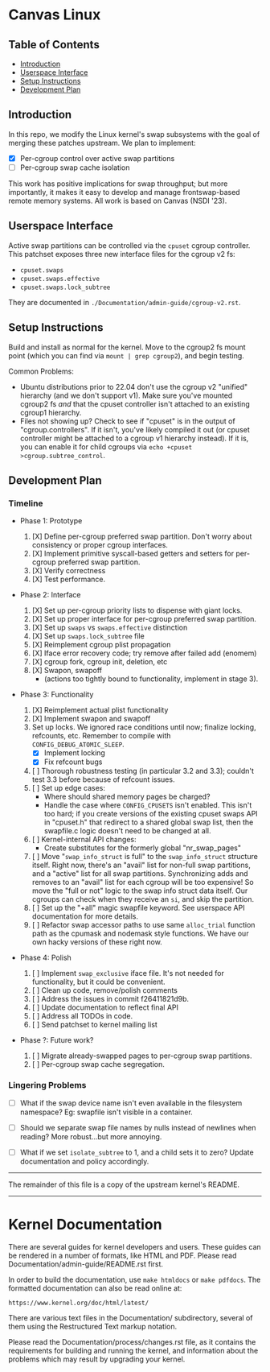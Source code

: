 # Canvas Linux

## Table of Contents

- [Introduction](#introduction)
- [Userspace Interface](#userspace-interface)
- [Setup Instructions](#setup-instructions)
- [Development Plan](#development-plan)

## Introduction

In this repo, we modify the Linux kernel's swap subsystems with the goal of
merging these patches upstream. We plan to implement:

- [X] Per-cgroup control over active swap partitions
- [ ] Per-cgroup swap cache isolation

This work has positive implications for swap throughput; but more importantly,
it makes it easy to develop and manage frontswap-based remote memory systems.
All work is based on Canvas (NSDI '23).


## Userspace Interface

Active swap partitions can be controlled via the `cpuset` cgroup controller.
This patchset exposes three new interface files for the cgroup v2 fs:

- `cpuset.swaps`
- `cpuset.swaps.effective`
- `cpuset.swaps.lock_subtree`

They are documented in `./Documentation/admin-guide/cgroup-v2.rst`.


## Setup Instructions

Build and install as normal for the kernel. Move to the cgroup2 fs mount point
(which you can find via `mount | grep cgroup2`), and begin testing.

Common Problems:

- Ubuntu distributions prior to 22.04 don't use the cgroup v2 "unified"
  hierarchy (and we don't support v1). Make sure you've mounted cgroup2 fs
  _and_ that the cpuset controller isn't attached to an existing cgroup1
  hierarchy.
- Files not showing up? Check to see if "cpuset" is in the output of
  "cgroup.controllers". If it isn't, you've likely compiled it out (or cpuset
  controller might be attached to a cgroup v1 hierarchy instead). If it is, you
  can enable it for child cgroups via `echo +cpuset >cgroup.subtree_control`.


## Development Plan

### Timeline

- Phase 1: Prototype
  1. [X] Define per-cgroup preferred swap partition. Don't worry about
         consistency or proper cgroup interfaces.
  2. [X] Implement primitive syscall-based getters and setters for per-cgroup
         preferred swap partition.
  3. [X] Verify correctness
  4. [X] Test performance.

- Phase 2: Interface
  1. [X] Set up per-cgroup priority lists to dispense with giant locks.
  2. [X] Set up proper interface for per-cgroup preferred swap partition.
  3. [X] Set up `swaps` vs `swaps.effective` distinction
  4. [X] Set up `swaps.lock_subtree` file
  5. [X] Reimplement cgroup plist propagation
  6. [X] Iface error recovery code; try remove after failed add (enomem)
  7. [X] cgroup fork, cgroup init, deletion, etc
  8. [X] Swapon, swapoff
     - (actions too tightly bound to functionality, implement in stage 3).

- Phase 3: Functionality
  1. [X] Reimplement actual plist functionality
  2. [X] Implement swapon and swapoff
  3. Set up locks. We ignored race conditions until now; finalize locking,
     refcounts, etc. Remember to compile with `CONFIG_DEBUG_ATOMIC_SLEEP`.
     - [X] Implement locking
     - [X] Fix refcount bugs
  5. [ ] Thorough robustness testing (in particular 3.2 and 3.3); couldn't
         test 3.3 before because of refcount issues.
  6. [ ] Set up edge cases:
     - Where should shared memory pages be charged?
     - Handle the case where `CONFIG_CPUSETS` isn't enabled. This isn't too
       hard; if you create versions of the existing cpuset swaps API in
       "cpuset.h" that redirect to a shared global swap list, then the
       swapfile.c logic doesn't need to be changed at all.
  7. [ ] Kernel-internal API changes:
     - Create substitutes for the formerly global "nr_swap_pages"
  8. [ ] Move "`swap_info_struct` is full" to the `swap_info_struct` structure
         itself. Right now, there's an "avail" list for non-full swap
         partitions, and a "active" list for all swap partitions. Synchronizing
         adds and removes to an "avail" list for each cgroup will be too
         expensive! So move the "full or not" logic to the swap info struct
         data itself. Our cgroups can check when they receive an `si`, and skip
         the partition.
  9. [ ] Set up the "+all" magic swapfile keyword. See userspace API
         documentation for more details.
  10. [ ] Refactor swap accessor paths to use same `alloc_trial` function path
         as the cpumask and nodemask style functions. We have our own hacky
         versions of these right now.

- Phase 4: Polish
  1. [ ] Implement `swap_exclusive` iface file. It's not needed for
	 functionality, but it could be convenient.
  2. [ ] Clean up code, remove/polish comments
  3. [ ] Address the issues in commit f26411821d9b.
  4. [ ] Update documentation to reflect final API
  5. [ ] Address all TODOs in code.
  6. [ ] Send patchset to kernel mailing list

- Phase ?: Future work?
  1. [ ] Migrate already-swapped pages to per-cgroup swap partitions.
  2. [ ] Per-cgroup swap cache segregation.

### Lingering Problems

- [ ] What if the swap device name isn't even available in the filesystem
      namespace? Eg: swapfile isn't visible in a container.
- [ ] Should we separate swap file names by nulls instead of newlines when
      reading? More robust...but more annoying.
- [ ] What if we set `isolate_subtree` to 1, and a child sets it to zero?
      Update documentation and policy accordingly.


---

The remainder of this file is a copy of the upstream kernel's README.

---


Kernel Documentation
====================

There are several guides for kernel developers and users. These guides can
be rendered in a number of formats, like HTML and PDF. Please read
Documentation/admin-guide/README.rst first.

In order to build the documentation, use ``make htmldocs`` or
``make pdfdocs``.  The formatted documentation can also be read online at:

    https://www.kernel.org/doc/html/latest/

There are various text files in the Documentation/ subdirectory,
several of them using the Restructured Text markup notation.

Please read the Documentation/process/changes.rst file, as it contains the
requirements for building and running the kernel, and information about
the problems which may result by upgrading your kernel.

